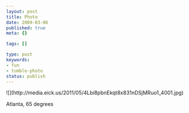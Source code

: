 ```yaml
---
layout: post
title: Photo
date: 2009-03-06
published: true
meta: {}

tags: []

type: post
keywords:
- fun
- tumble-photo
status: publish
---
```

<div class="figure">            ![](http://media.eick.us/2011/05/4Lbi8pbnEkqt8x831nDSjMRuo1_4001.jpg)        </div>

Atlanta, 65 degrees

